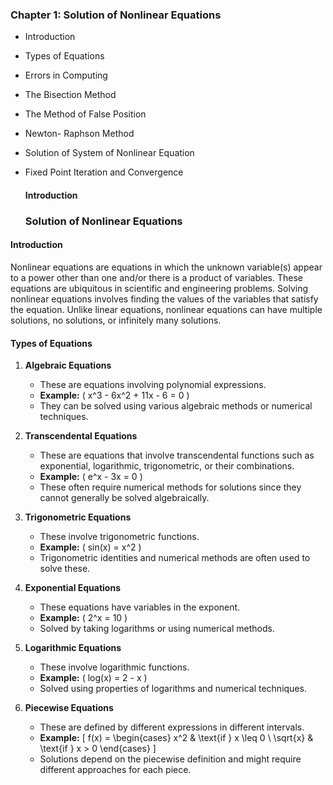 ### Chapter 1: Solution of Nonlinear Equations
- Introduction
- Types of Equations
- Errors in Computing
- The Bisection Method
- The Method of False Position
- Newton- Raphson Method
- Solution of System of Nonlinear Equation
- Fixed Point Iteration and Convergence

  #### Introduction
  ### Solution of Nonlinear Equations

#### Introduction

Nonlinear equations are equations in which the unknown variable(s) appear to a power other than one and/or there is a product of variables. These equations are ubiquitous in scientific and engineering problems. Solving nonlinear equations involves finding the values of the variables that satisfy the equation. Unlike linear equations, nonlinear equations can have multiple solutions, no solutions, or infinitely many solutions.

#### Types of Equations

1. **Algebraic Equations**
   - These are equations involving polynomial expressions.
   - **Example:** \( x^3 - 6x^2 + 11x - 6 = 0 \)
   - They can be solved using various algebraic methods or numerical techniques.

2. **Transcendental Equations**
   - These are equations that involve transcendental functions such as exponential, logarithmic, trigonometric, or their combinations.
   - **Example:** \( e^x - 3x = 0 \)
   - These often require numerical methods for solutions since they cannot generally be solved algebraically.

3. **Trigonometric Equations**
   - These involve trigonometric functions.
   - **Example:** \( sin(x) = x^2 \)
   - Trigonometric identities and numerical methods are often used to solve these.

4. **Exponential Equations**
   - These equations have variables in the exponent.
   - **Example:** \( 2^x = 10 \)
   - Solved by taking logarithms or using numerical methods.

5. **Logarithmic Equations**
   - These involve logarithmic functions.
   - **Example:** \( log(x) = 2 - x \)
   - Solved using properties of logarithms and numerical techniques.

6. **Piecewise Equations**
   - These are defined by different expressions in different intervals.
   - **Example:** 
     \[
     f(x) = 
     \begin{cases} 
     x^2 & \text{if } x \leq 0 \\
     \sqrt{x} & \text{if } x > 0 
     \end{cases}
     \]
   - Solutions depend on the piecewise definition and might require different approaches for each piece.
